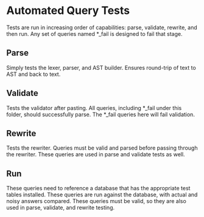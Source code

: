 # Automated Query Tests

Tests are run in increasing order of capabilities: parse, validate, rewrite, and then run.  Any set of queries named *_fail is designed to fail that stage.

## Parse

Simply tests the lexer, parser, and AST builder.  Ensures round-trip of text to AST and back to text.

## Validate

Tests the validator after pasting.  All queries, including *_fail under this folder, should successfully parse.  The *_fail queries here will fail validation.

## Rewrite 

Tests the rewriter.  Queries must be valid and parsed before passing through the rewriter.  These queries are used in parse and validate tests as well.

## Run

These queries need to reference a database that has the appropriate test tables installed.  These queries are run against the database, with actual and noisy answers compared.  These queries must be valid, so they are also used in parse, validate, and rewrite testing.